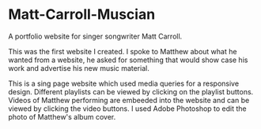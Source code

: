 # Matt-Carroll-Muscian
A portfolio website for singer songwriter Matt Carroll.

This was the first website I created. I spoke to Matthew about what he wanted from a website, he asked for something that would show case his work and advertise his new music material. 

This is a sing page website which used media queries for a responsive design. 
Different playlists can be viewed by clicking on the playlist buttons.
Videos of Matthew performing are embeeded into the website and can be viewed by clicking the video buttons.
I used Adobe Photoshop to edit the photo of Matthew's album cover. 

